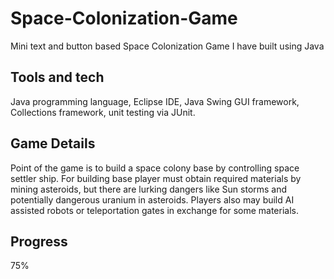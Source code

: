 # Space-Colonization-Game
Mini text and button based Space Colonization Game I have built using Java

## Tools and tech
Java programming language, Eclipse IDE, Java Swing GUI framework, Collections framework, unit testing via JUnit.

## Game Details
Point of the game is to build a space colony base by controlling space settler ship. For building base player must obtain required materials by mining asteroids, but there are lurking dangers like Sun storms and potentially dangerous uranium in asteroids. Players also may build AI assisted robots or teleportation gates in exchange for some materials.

## Progress
75%
